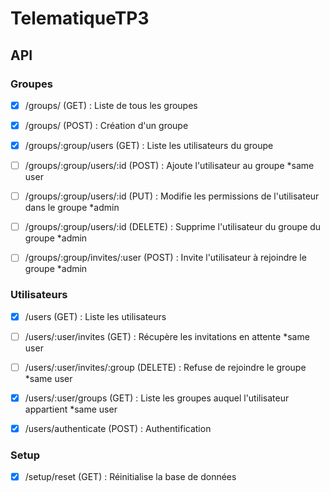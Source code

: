 # TelematiqueTP3

## API
### Groupes
- [x] /groups/ (GET) : Liste de tous les groupes
- [x] /groups/ (POST) : Création d'un groupe

- [x] /groups/:group/users (GET) : Liste les utilisateurs du groupe
- [ ] /groups/:group/users/:id (POST) : Ajoute l'utilisateur au groupe                              *same user
- [ ] /groups/:group/users/:id (PUT) : Modifie les permissions de l'utilisateur dans le groupe      *admin
- [ ] /groups/:group/users/:id (DELETE) : Supprime l'utilisateur du groupe du groupe                *admin

- [ ] /groups/:group/invites/:user (POST) : Invite l'utilisateur à rejoindre le groupe              *admin

### Utilisateurs
- [x] /users (GET) : Liste les utilisateurs
- [ ] /users/:user/invites (GET) : Récupère les invitations en attente                              *same user
- [ ] /users/:user/invites/:group (DELETE) : Refuse de rejoindre le groupe                          *same user

- [x] /users/:user/groups (GET) : Liste les groupes auquel l'utilisateur appartient                 *same user

- [x] /users/authenticate (POST) : Authentification

### Setup
- [x] /setup/reset (GET) : Réinitialise la base de données
